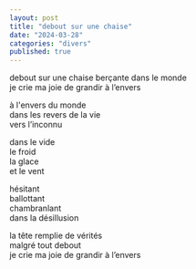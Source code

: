 ```yaml
---
layout: post
title: "debout sur une chaise"
date: "2024-03-28"
categories: "divers"
published: true
---
```


debout sur une chaise berçante dans le monde  
je crie ma joie de grandir à l’envers  

à l'envers du monde  
dans les revers de la vie  
vers l’inconnu  

dans le vide  
le froid  
la glace  
et le vent  

hésitant  
ballottant  
chambranlant  
dans la désillusion  

la tête remplie de vérités  
malgré tout debout  
je crie ma joie de grandir à l’envers  
